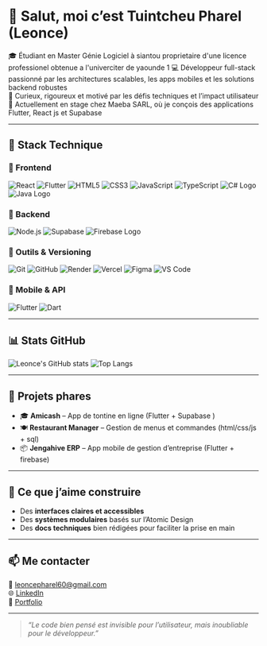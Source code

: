 # 👋 Salut, moi c’est Tuintcheu Pharel (Leonce)

🎓 Étudiant en Master Génie Logiciel à siantou proprietaire d'une licence professionel obtenue a l'univerciter de yaounde 1
💻 Développeur full-stack passionné par les architectures scalables, les apps mobiles et les solutions backend robustes  
🧠 Curieux, rigoureux et motivé par les défis techniques et l’impact utilisateur  
📍 Actuellement en stage chez Maeba SARL, où je conçois des applications Flutter, React js et Supabase

---

## 🧰 Stack Technique

### 🚀 Frontend
![React](https://img.shields.io/badge/-React-61DAFB?style=flat&logo=react)
![Flutter](https://img.shields.io/badge/-Flutter-02569B?style=flat&logo=flutter)
![HTML5](https://img.shields.io/badge/-HTML5-E34F26?style=flat&logo=html5)
![CSS3](https://img.shields.io/badge/-CSS3-1572B6?style=flat&logo=css3)
![JavaScript](https://img.shields.io/badge/-JavaScript-F7DF1E?style=flat&logo=javascript)
![TypeScript](https://img.shields.io/badge/-TypeScript-3178C6?style=flat&logo=typescript)
![C# Logo](https://upload.wikimedia.org/wikipedia/commons/4/4f/Csharp_Logo.png)
![Java Logo](https://logos-world.net/wp-content/uploads/2022/07/Java-Logo.png)



### 🧪 Backend
![Node.js](https://img.shields.io/badge/-Node.js-339933?style=flat&logo=node.js)
![Supabase](https://img.shields.io/badge/-Supabase-3ECF8E?style=flat&logo=supabase)
![Firebase Logo](https://firebase.google.com/static/downloads/brand-guidelines/PNG/logo-vertical.png)


### 🧩 Outils & Versioning
![Git](https://img.shields.io/badge/-Git-F05032?style=flat&logo=git)
![GitHub](https://img.shields.io/badge/-GitHub-181717?style=flat&logo=github)
![Render](https://img.shields.io/badge/-Render-0099FF?style=flat&logo=render)
![Vercel](https://img.shields.io/badge/-Vercel-000000?style=flat&logo=vercel)
![Figma](https://img.shields.io/badge/-Figma-F24E1E?style=flat&logo=figma)
![VS Code](https://img.shields.io/badge/-VSCode-007ACC?style=flat&logo=visual-studio-code)

### 📱 Mobile & API
![Flutter](https://img.shields.io/badge/-Flutter-02569B?style=flat&logo=flutter)
![Dart](https://img.shields.io/badge/-Dart-0175C2?style=flat&logo=dart)


---

## 📊 Stats GitHub

![Leonce's GitHub stats](https://github-readme-stats.vercel.app/api?username=leonce-dev&show_icons=true&theme=radical)
![Top Langs](https://github-readme-stats.vercel.app/api/top-langs/?username=leonce-dev&layout=compact&theme=radical)

---

## 🧪 Projets phares

- 🎓 **Amicash** – App de tontine en ligne (Flutter + Supabase )  
- 🍽️ **Restaurant Manager** – Gestion de menus et commandes (html/css/js + sql)  
- 📦 **Jengahive ERP** – App mobile de gestion d’entreprise (Flutter + firebase)

---

## 🧠 Ce que j’aime construire


- Des **interfaces claires et accessibles**
- Des **systèmes modulaires** basés sur l’Atomic Design
- Des **docs techniques** bien rédigées pour faciliter la prise en main
---

## 📫 Me contacter

📧 leoncepharel60@gmail.com  
🌐 [LinkedIn](www.linkedin.com/in/pharel-tuintcheu-20a9b633a)  
📁 [Portfolio](https://portfolio-n6ix.vercel.app/)

---

> *“Le code bien pensé est invisible pour l’utilisateur, mais inoubliable pour le développeur.”*


